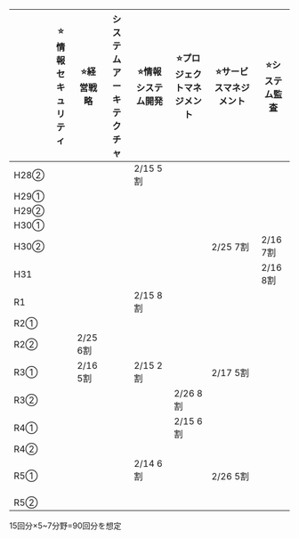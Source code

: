

|       | ⭐️情報セキュリティ | ⭐️経営戦略 | システムアーキテクチャ | ⭐️情報システム開発 | ⭐️プロジェクトマネジメント | ⭐️サービスマネジメント | ⭐️システム監査 |
|-------|--------------|--------|----------------------|--------------|------------------|------------------|----------|
| H28②  |              |        |                 |2/15 5割       |                  |                  |          |
| H29①  |              |        |                 |              |                  |                  |          |
| H29②  |              |        |                 |              |                  |                  |          |
| H30①  |              |        |                 |              |                  |                  |          |
| H30②  |              |        |                 |              |                  | 2/25 7割       | 2/16 7割         |
| H31   |              |        |                 |              |                  |                  | 2/16 8割         |
| R1    |              |        |                 | 2/15 8割      |                  |                  |          |
| R2①   |              |        |                 |              |                  |                  |          |
| R2②   |              | 2/25 6割   |                 |              |                  |                  |          |
| R3①   |              | 2/16 5割|                 | 2/15 2割     |                  |2/17  5割          |          |
| R3②   |              |        |                 |              | 2/26 8割            | 　　　　        |          |
| R4①   |              |        |                 |              | 2/15 6割             |                  |          |
| R4②   |              |        |                 |              |                  |                  |          |
| R5①   |              |        |                 | 2/14 6割 　　　|                  | 2/26 5割              |          |
| R5②   |              |        |                 |              |                  |                  |          |

15回分×5~7分野=90回分を想定




